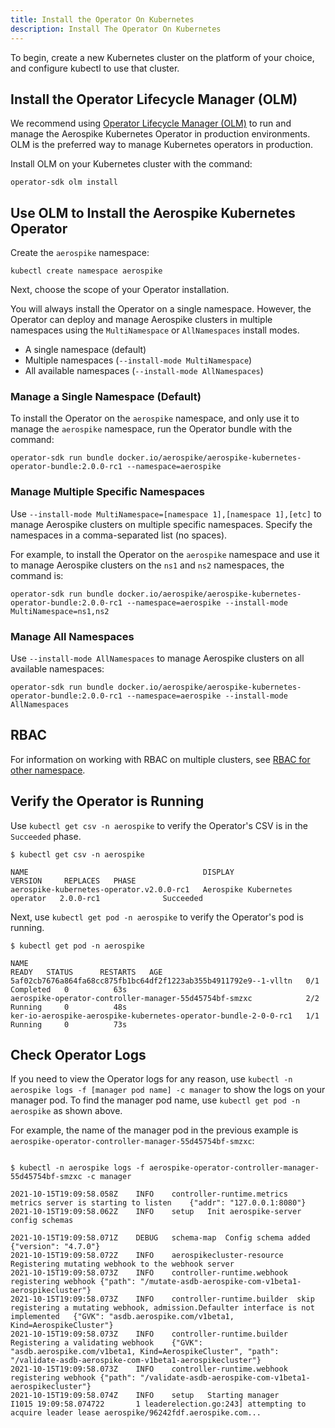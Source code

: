 ```yaml
---
title: Install the Operator On Kubernetes
description: Install The Operator On Kubernetes
---
```


To begin, create a new Kubernetes cluster on the platform of your choice, and configure kubectl to use that cluster.

## Install the Operator Lifecycle Manager (OLM)

We recommend using [Operator Lifecycle Manager (OLM)](https://olm.operatorframework.io/]) to run and manage the Aerospike Kubernetes Operator in production environments. OLM is the preferred way to manage Kubernetes operators in production.

Install OLM on your Kubernetes cluster with the command:

```shell
operator-sdk olm install
```
## Use OLM to Install the Aerospike Kubernetes Operator

Create the `aerospike` namespace:

```shell
kubectl create namespace aerospike
```

Next, choose the scope of your Operator installation.

You will always install the Operator on a single namespace. However, the Operator can deploy and manage Aerospike clusters in multiple namespaces using the `MultiNamespace` or `AllNamespaces` install modes.

* A single namespace (default)
* Multiple namespaces (`--install-mode MultiNamespace`)
* All available namespaces (`--install-mode AllNamespaces`)

### Manage a Single Namespace (Default)

To install the Operator on the `aerospike` namespace, and only use it to manage the `aerospike` namespace, run the Operator bundle with the command:

```shell
operator-sdk run bundle docker.io/aerospike/aerospike-kubernetes-operator-bundle:2.0.0-rc1 --namespace=aerospike
```

### Manage Multiple Specific Namespaces

Use `--install-mode MultiNamespace=[namespace 1],[namespace 1],[etc]` to manage Aerospike clusters on multiple specific namespaces. Specify the namespaces in a comma-separated list (no spaces).

For example, to install the Operator on the `aerospike` namespace and use it to manage Aerospike clusters on the `ns1` and `ns2` namespaces, the command is:

```shell
operator-sdk run bundle docker.io/aerospike/aerospike-kubernetes-operator-bundle:2.0.0-rc1 --namespace=aerospike --install-mode MultiNamespace=ns1,ns2
```

### Manage All Namespaces

Use `--install-mode AllNamespaces` to manage Aerospike clusters on all available namespaces:

```shell
operator-sdk run bundle docker.io/aerospike/aerospike-kubernetes-operator-bundle:2.0.0-rc1 --namespace=aerospike --install-mode AllNamespaces
```

## RBAC

For information on working with RBAC on multiple clusters, see [RBAC for other namespace](Multiple-Aerospike-clusters.md#rbac-for-other-namespaces).

## Verify the Operator is Running

Use `kubectl get csv -n aerospike` to verify the Operator's CSV is in the `Succeeded` phase.

```shell
$ kubectl get csv -n aerospike

NAME                                       DISPLAY                         VERSION     REPLACES   PHASE
aerospike-kubernetes-operator.v2.0.0-rc1   Aerospike Kubernetes operator   2.0.0-rc1              Succeeded

```

Next, use `kubectl get pod -n aerospike` to verify the Operator's pod is running.

```shell
$ kubectl get pod -n aerospike

NAME                                                              READY   STATUS      RESTARTS   AGE
5af02cb7676a864fa68cc875fb1bc64df2f1223ab355b4911792e9--1-vlltn   0/1     Completed   0          63s
aerospike-operator-controller-manager-55d45754bf-smzxc            2/2     Running     0          48s
ker-io-aerospike-aerospike-kubernetes-operator-bundle-2-0-0-rc1   1/1     Running     0          73s

```

## Check Operator Logs

If you need to view the Operator logs for any reason, use `kubectl -n aerospike logs -f [manager pod name] -c manager` to show the logs on your manager pod. To find the manager pod name, use `kubectl get pod -n aerospike` as shown above.

For example, the name of the manager pod in the previous example is `aerospike-operator-controller-manager-55d45754bf-smzxc`:

```shell

$ kubectl -n aerospike logs -f aerospike-operator-controller-manager-55d45754bf-smzxc -c manager

2021-10-15T19:09:58.058Z	INFO	controller-runtime.metrics	metrics server is starting to listen	{"addr": "127.0.0.1:8080"}
2021-10-15T19:09:58.062Z	INFO	setup	Init aerospike-server config schemas

2021-10-15T19:09:58.071Z	DEBUG	schema-map	Config schema added	{"version": "4.7.0"}
2021-10-15T19:09:58.072Z	INFO	aerospikecluster-resource	Registering mutating webhook to the webhook server
2021-10-15T19:09:58.073Z	INFO	controller-runtime.webhook	registering webhook	{"path": "/mutate-asdb-aerospike-com-v1beta1-aerospikecluster"}
2021-10-15T19:09:58.073Z	INFO	controller-runtime.builder	skip registering a mutating webhook, admission.Defaulter interface is not implemented	{"GVK": "asdb.aerospike.com/v1beta1, Kind=AerospikeCluster"}
2021-10-15T19:09:58.073Z	INFO	controller-runtime.builder	Registering a validating webhook	{"GVK": "asdb.aerospike.com/v1beta1, Kind=AerospikeCluster", "path": "/validate-asdb-aerospike-com-v1beta1-aerospikecluster"}
2021-10-15T19:09:58.073Z	INFO	controller-runtime.webhook	registering webhook	{"path": "/validate-asdb-aerospike-com-v1beta1-aerospikecluster"}
2021-10-15T19:09:58.074Z	INFO	setup	Starting manager
I1015 19:09:58.074722       1 leaderelection.go:243] attempting to acquire leader lease aerospike/96242fdf.aerospike.com...


```
